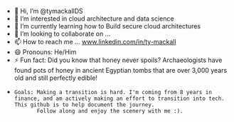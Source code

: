 - 👋 Hi, I’m @tymackallDS
- 👀 I’m interested in cloud architecture and data science
- 🌱 I’m currently learning how to Build secure cloud architectures
- 💞️ I’m looking to collaborate on ...
- 📫 How to reach me ... www.linkedin.com/in/ty-mackall  
- 😄 Pronouns: He/Him
- ⚡ Fun fact: Did you know that honey never spoils? Archaeologists have found pots of honey in ancient Egyptian tombs that are over 3,000 years old and still perfectly edible!
-     Goals: Making a transition is hard. I'm coming from 8 years in finance, and am actively making an effort to transition into tech. This github is to help document the journey.
             Follow along and enjoy the scenery with me :).
  
<!---
tymackallDS/tymackallDS is a ✨ special ✨ repository because its `README.md` (this file) appears on your GitHub profile.
You can click the Preview link to take a look at your changes.
--->
